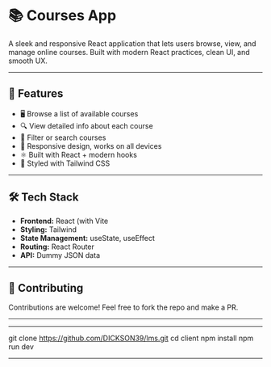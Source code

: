 # 📚 Courses App

A sleek and responsive React application that lets users browse, view, and manage online courses. Built with modern React practices, clean UI, and smooth UX.

---

## 🚀 Features

- 🖥️ Browse a list of available courses
- 🔍 View detailed info about each course
- 🎯 Filter or search courses 
- 🧠 Responsive design, works on all devices
- ⚛️ Built with React + modern hooks
- 💅 Styled with Tailwind CSS

---

## 🛠️ Tech Stack

- **Frontend:** React (with Vite 
- **Styling:** Tailwind 
- **State Management:** useState, useEffect 
- **Routing:** React Router 
- **API:** Dummy JSON data 

---


## 🤝 Contributing

Contributions are welcome! Feel free to fork the repo and make a PR.


----


---
git clone https://github.com/DICKSON39/lms.git
cd client
npm install
npm run dev


---






